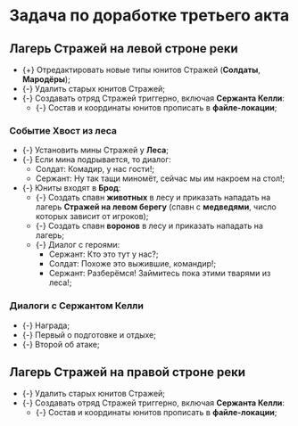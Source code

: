# Задача по доработке третьего акта

## Лагерь Стражей на левой строне реки

* {+} Отредактировать новые типы юнитов Стражей (**Солдаты**, **Мародёры**);
* {-} Удалить старых юнитов Стражей;
* {-} Создавать отряд Стражей триггерно, включая **Сержанта Келли**:
   * {-} Состав и координаты юнитов прописать в **файле-локации**;

### Событие Хвост из леса

* {-} Установить мины Стражей у **Леса**;
* {-} Если мина подрывается, то диалог:
   * Солдат: Комадир, у нас гости!;
   * Сержант: Ну так тащи миномёт, сейчас мы им накроем на стол!;
* {-} Юниты входят в **Брод**:
   * {-} Создать спавн **животных** в лесу и приказать нападать на лагерь **Стражей на левом берегу** (спавн с **медведями**, число которых зависит от игроков);
   * {-} Создать спавн **воронов** в лесу и приказать нападать на лагерь;
   * {-} Диалог с героями:
      * Сержант: Кто это тут у нас?;
      * Солдат: Похоже это выжившие, командир!;
      * Сержант: Разберёмся! Займитесь пока этими тварями из леса!;

### Диалоги с Сержантом Келли

* {-} Награда;
* {-} Первый о подготовке и отдыхе;
* {-} Второй об атаке;

## Лагерь Стражей на правой строне реки

* {-} Удалить старых юнитов Стражей;
* {-} Создавать отряд Стражей триггерно, включая **Сержанта Келли**:
   * {-} Состав и координаты юнитов прописать в **файле-локации**;
